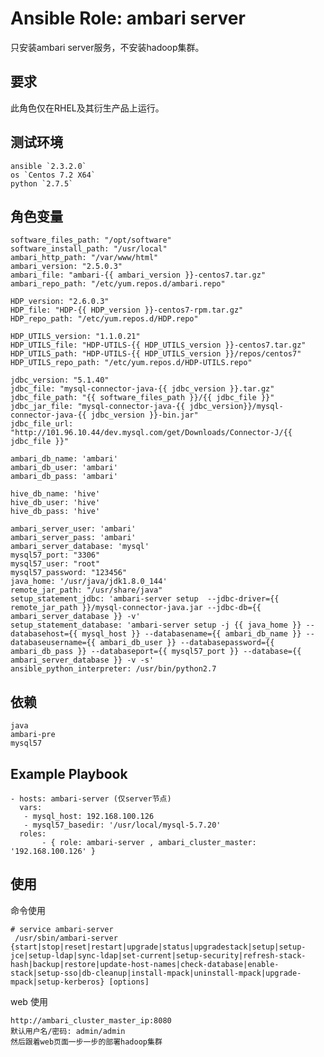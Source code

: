 # Ansible Role: ambari server

只安装ambari server服务，不安装hadoop集群。

## 要求

此角色仅在RHEL及其衍生产品上运行。

## 测试环境

	ansible `2.3.2.0`
	os `Centos 7.2 X64`
	python `2.7.5`

## 角色变量

	software_files_path: "/opt/software"
	software_install_path: "/usr/local"
	ambari_http_path: "/var/www/html"
	ambari_version: "2.5.0.3"
	ambari_file: "ambari-{{ ambari_version }}-centos7.tar.gz"
	ambari_repo_path: "/etc/yum.repos.d/ambari.repo"

	HDP_version: "2.6.0.3"
	HDP_file: "HDP-{{ HDP_version }}-centos7-rpm.tar.gz"
	HDP_repo_path: "/etc/yum.repos.d/HDP.repo"

	HDP_UTILS_version: "1.1.0.21"
	HDP_UTILS_file: "HDP-UTILS-{{ HDP_UTILS_version }}-centos7.tar.gz"
	HDP_UTILS_path: "HDP-UTILS-{{ HDP_UTILS_version }}/repos/centos7"
	HDP_UTILS_repo_path: "/etc/yum.repos.d/HDP-UTILS.repo"

	jdbc_version: "5.1.40"
	jdbc_file: "mysql-connector-java-{{ jdbc_version }}.tar.gz"
	jdbc_file_path: "{{ software_files_path }}/{{ jdbc_file }}"
	jdbc_jar_file: "mysql-connector-java-{{ jdbc_version}}/mysql-connector-java-{{ jdbc_version }}-bin.jar"
	jdbc_file_url: "http://101.96.10.44/dev.mysql.com/get/Downloads/Connector-J/{{ jdbc_file }}"

	ambari_db_name: 'ambari'
	ambari_db_user: 'ambari'
	ambari_db_pass: 'ambari'

	hive_db_name: 'hive'
	hive_db_user: 'hive'
	hive_db_pass: 'hive'

	ambari_server_user: 'ambari'
	ambari_server_pass: 'ambari'
	ambari_server_database: 'mysql'
	mysql57_port: "3306"
	mysql57_user: "root"
	mysql57_password: "123456"
	java_home: '/usr/java/jdk1.8.0_144'
	remote_jar_path: "/usr/share/java"
	setup_statement_jdbc: 'ambari-server setup  --jdbc-driver={{ remote_jar_path }}/mysql-connector-java.jar --jdbc-db={{ ambari_server_database }} -v'
	setup_statement_database: 'ambari-server setup -j {{ java_home }} --databasehost={{ mysql_host }} --databasename={{ ambari_db_name }} --databaseusername={{ ambari_db_user }} --databasepassword={{ ambari_db_pass }} --databaseport={{ mysql57_port }} --database={{ ambari_server_database }} -v -s'
	ansible_python_interpreter: /usr/bin/python2.7

## 依赖
	java
	ambari-pre
	mysql57


## Example Playbook

    - hosts: ambari-server (仅server节点)
	  vars:
	   - mysql_host: 192.168.100.126
	   - mysql57_basedir: '/usr/local/mysql-5.7.20'
	  roles: 
           - { role: ambari-server , ambari_cluster_master: '192.168.100.126' }

## 使用

命令使用

```
# service ambari-server
 /usr/sbin/ambari-server {start|stop|reset|restart|upgrade|status|upgradestack|setup|setup-jce|setup-ldap|sync-ldap|set-current|setup-security|refresh-stack-hash|backup|restore|update-host-names|check-database|enable-stack|setup-sso|db-cleanup|install-mpack|uninstall-mpack|upgrade-mpack|setup-kerberos} [options]

```

web 使用

	http://ambari_cluster_master_ip:8080
	默认用户名/密码: admin/admin
	然后跟着web页面一步一步的部署hadoop集群
